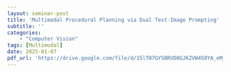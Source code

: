 ```yaml
---
layout: seminar-post
title: 'Multimodal Procedural Planning via Dual Text-Image Prompting'
subtitle: ''
categories:
    - "Computer Vision"
tags: [Multimodal]
date: 2025-01-07
pdf_url: 'https://drive.google.com/file/d/15lT07GY5BRVD0GJKZVW450YA_eM_tex7/preview'
---
```

